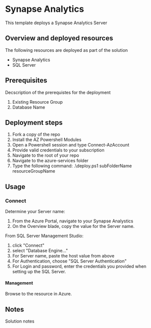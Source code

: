 # Synapse Analytics

This template deploys a Synapse Analytics Server

## Overview and deployed resources

The following resources are deployed as part of the solution

* Synapse Analytics
* SQL Server

## Prerequisites

Decscription of the prerequistes for the deployment

1) Existing Resource Group
2) Database Name

## Deployment steps

1) Fork a copy of the repo
2) Install the AZ Powershell Modules
3) Open a Powershell session and type Connect-AzAccount
4) Provide valid credentials to your subscription
5) Navigate to the root of your repo
6) Navigate to the azure-services folder
7) Type the following command:
    .\deploy.ps1 subFolderName resourceGroupName

## Usage

### Connect

Determine your Server name:

1) From the Azure Portal, navigate to your Synapse Analystics
2) On the Overview blade, copy the value for the Server name.

From SQL Server Management Studio:

1) click "Connect"
2) select "Database Engine..."
3) For Server name, paste the host value from above
4) For Authentication, choose "SQL Server Authentication"
5) For Login and password, enter the credentials you provided when setting up the SQL Server.

#### Management

Browse to the resource in Azure.

## Notes

Solution notes